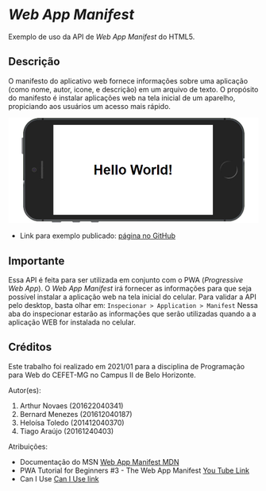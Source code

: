 # _Web App Manifest_

Exemplo de uso da API de _Web App Manifest_ do HTML5.

## Descrição
O manifesto do aplicativo web fornece informações sobre uma aplicação (como nome, autor, icone, e descrição) em um arquivo de texto. O propósito do manifesto é instalar aplicações web na tela inicial de um aparelho, propiciando aos usuários um acesso mais rápido.

![Tela para mostrar a API Web App Manifest funcionando - Olhar em inspecionar > Application > Manifest'](images/screenshot.png)

- Link para exemplo publicado: [página no GitHub][vivo]

## Importante
Essa API é feita para ser utilizada em conjunto com o PWA (_Progressive Web App_). O _Web App Manifest_ irá fornecer as informações para que seja possível instalar a aplicação web na tela inicial do celular. 
Para validar a API pelo desktop, basta olhar em:
`Inspecionar > Application > Manifest`
Nessa aba do inspecionar estarão as informações que serão utilizadas quando a a aplicação WEB for instalada no celular.

## Créditos

Este trabalho foi realizado em 2021/01 para a disciplina de Programação para Web do CEFET-MG no Campus II de Belo Horizonte.

Autor(es):

1. Arthur Novaes (201622040341)
2. Bernard Menezes (201612040187)
3. Heloísa Toledo (201412040370)
4. Tiago Araújo (20161240403)

Atribuições:

- Documentação do MSN [Web App Manifest MDN][mdn-link]
- PWA Tutorial for Beginners #3 - The Web App Manifest [You Tube Link][youtube-link]
- Can I Use [Can I Use link][can-i-use-link]

[vivo]: https://github.com/countinhos/cefet-web-weblot
[mdn-link]: https://developer.mozilla.org/pt-BR/docs/Web/Manifest
[youtube-link]: https://www.youtube.com/watch?v=AlEdGOLhuM8
[can-i-use-link]: https://caniuse.com/?search=web%20app%20manifest
